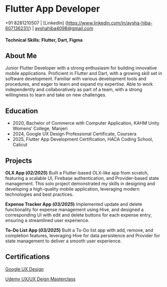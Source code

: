 # Flutter App Developer

+91 8281210507 | [LinkedIn] (https://www.linkedin.com/in/aysha-hiba-607136231/) | ayshahiba4098@gmail.com
#### Technical Skills: Flutter, Dart, Figma

## About Me
Junior Flutter Developer with a strong enthusiasm for building innovative mobile applications. Proficient in Flutter and Dart, with a growing skill set in software development. Familiar with various development tools and procedures, and eager to learn and expand my expertise. Able to work independently and collaboratively as part of a team, with a strong willingness to learn and take on new challenges.

## Education
- 2020, Bachelor of Commerce with Computer Application, KAHM Unity Womens’ College, Manjeri
- 2024, Google UX Design Professional Certificate, Coursera
- 2025, Flutter App Development Certification, HACA Coding School, Calicut

## Projects
**OLX App (_02/2025_)**
Built a Flutter-based OLX-like app from scratch, featuring a scalable UI, Firebase authentication, and Provider-based state management. This solo project demonstrated my skills in designing and developing a high-quality mobile application, leveraging modern technologies and best practices.

**Expense Tracker App (_03/2025_)**
Implemented update and delete functionality for expense management using Hive, and designed a corresponding UI with edit and delete buttons for each expense entry, ensuring a streamlined user experience.

**To-Do List App (_03/2025_)**
Built a To-Do list app with add, remove, and completion features, leveraging Hive for data persistence and Provider for state management to deliver a smooth user experience.

## Certifications

[Google UX Design](https://drive.google.com/file/d/1-fFfu9YEASU4UwYvb07Ex-V6i1UL4Bof/view?usp=sharing)

[Udemy UX/UX Deign Masterclass](https://drive.google.com/file/d/1xeKS39AAIdsxvaFrNZSVftHj2thcrpOQ/view?usp=sharing)

